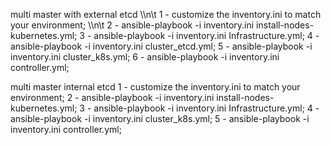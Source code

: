 multi master with external etcd \\\n\t
    1 - customize the inventory.ini to match your environment; \\\n\t
    2 - ansible-playbook -i inventory.ini install-nodes-kubernetes.yml;
    3 - ansible-playbook -i inventory.ini Infrastructure.yml;
    4 - ansible-playbook -i inventory.ini cluster_etcd.yml;
    5 - ansible-playbook -i inventory.ini cluster_k8s.yml;
    6 - ansible-playbook -i inventory.ini controller.yml;

multi master internal etcd
    1 - customize the inventory.ini to match your environment;
    2 - ansible-playbook -i inventory.ini install-nodes-kubernetes.yml;
    3 - ansible-playbook -i inventory.ini Infrastructure.yml;
    4 - ansible-playbook -i inventory.ini cluster_k8s.yml;
    5 - ansible-playbook -i inventory.ini controller.yml;